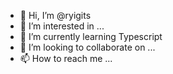 - 👋 Hi, I’m @ryigits
- 👀 I’m interested in ...
- 🌱 I’m currently learning Typescript
- 💞️ I’m looking to collaborate on ...
- 📫 How to reach me ...

<!---
ryigits/ryigits is a ✨ special ✨ repository because its `README.md` (this file) appears on your GitHub profile.
You can click the Preview link to take a look at your changes.
--->
